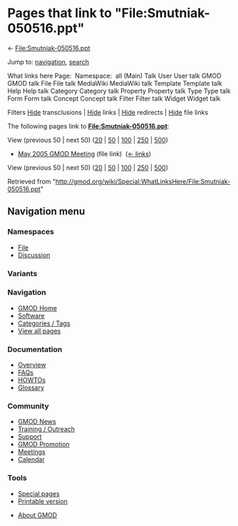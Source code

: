 <div id="mw-page-base" class="noprint">

</div>

<div id="mw-head-base" class="noprint">

</div>

<div id="content" class="mw-body" role="main">

<span id="top"></span>

<div id="mw-js-message" style="display:none;">

</div>



# <span dir="auto">Pages that link to "File:Smutniak-050516.ppt"</span>

<div id="bodyContent">

<div id="contentSub">

←
[File:Smutniak-050516.ppt](/wiki/File:Smutniak-050516.ppt "File:Smutniak-050516.ppt")

</div>

<div id="jump-to-nav" class="mw-jump">

Jump to: [navigation](#mw-navigation), [search](#p-search)

</div>

<div id="mw-content-text">

What links here Page:  Namespace:  all (Main) Talk User User talk GMOD
GMOD talk File File talk MediaWiki MediaWiki talk Template Template talk
Help Help talk Category Category talk Property Property talk Type Type
talk Form Form talk Concept Concept talk Filter Filter talk Widget
Widget talk

Filters
[Hide](/mediawiki/index.php?title=Special:WhatLinksHere/File:Smutniak-050516.ppt&hidetrans=1 "Special:WhatLinksHere/File:Smutniak-050516.ppt")
transclusions \|
[Hide](/mediawiki/index.php?title=Special:WhatLinksHere/File:Smutniak-050516.ppt&hidelinks=1 "Special:WhatLinksHere/File:Smutniak-050516.ppt")
links \|
[Hide](/mediawiki/index.php?title=Special:WhatLinksHere/File:Smutniak-050516.ppt&hideredirs=1 "Special:WhatLinksHere/File:Smutniak-050516.ppt")
redirects \|
[Hide](/mediawiki/index.php?title=Special:WhatLinksHere/File:Smutniak-050516.ppt&hideimages=1 "Special:WhatLinksHere/File:Smutniak-050516.ppt")
file links

The following pages link to
**[File:Smutniak-050516.ppt](/wiki/File:Smutniak-050516.ppt "File:Smutniak-050516.ppt")**:

View (previous 50 \| next 50)
([20](/mediawiki/index.php?title=Special:WhatLinksHere/File:Smutniak-050516.ppt&limit=20 "Special:WhatLinksHere/File:Smutniak-050516.ppt")
\|
[50](/mediawiki/index.php?title=Special:WhatLinksHere/File:Smutniak-050516.ppt&limit=50 "Special:WhatLinksHere/File:Smutniak-050516.ppt")
\|
[100](/mediawiki/index.php?title=Special:WhatLinksHere/File:Smutniak-050516.ppt&limit=100 "Special:WhatLinksHere/File:Smutniak-050516.ppt")
\|
[250](/mediawiki/index.php?title=Special:WhatLinksHere/File:Smutniak-050516.ppt&limit=250 "Special:WhatLinksHere/File:Smutniak-050516.ppt")
\|
[500](/mediawiki/index.php?title=Special:WhatLinksHere/File:Smutniak-050516.ppt&limit=500 "Special:WhatLinksHere/File:Smutniak-050516.ppt"))

- [May 2005 GMOD
  Meeting](/wiki/May_2005_GMOD_Meeting "May 2005 GMOD Meeting") (file
  link) ‎ <span class="mw-whatlinkshere-tools">([←
  links](/mediawiki/index.php?title=Special:WhatLinksHere&target=May+2005+GMOD+Meeting "Special:WhatLinksHere"))</span>

View (previous 50 \| next 50)
([20](/mediawiki/index.php?title=Special:WhatLinksHere/File:Smutniak-050516.ppt&limit=20 "Special:WhatLinksHere/File:Smutniak-050516.ppt")
\|
[50](/mediawiki/index.php?title=Special:WhatLinksHere/File:Smutniak-050516.ppt&limit=50 "Special:WhatLinksHere/File:Smutniak-050516.ppt")
\|
[100](/mediawiki/index.php?title=Special:WhatLinksHere/File:Smutniak-050516.ppt&limit=100 "Special:WhatLinksHere/File:Smutniak-050516.ppt")
\|
[250](/mediawiki/index.php?title=Special:WhatLinksHere/File:Smutniak-050516.ppt&limit=250 "Special:WhatLinksHere/File:Smutniak-050516.ppt")
\|
[500](/mediawiki/index.php?title=Special:WhatLinksHere/File:Smutniak-050516.ppt&limit=500 "Special:WhatLinksHere/File:Smutniak-050516.ppt"))

</div>

<div class="printfooter">

Retrieved from
"<http://gmod.org/wiki/Special:WhatLinksHere/File:Smutniak-050516.ppt>"

</div>

<div id="catlinks" class="catlinks catlinks-allhidden">

</div>

<div class="visualClear">

</div>

</div>

</div>

<div id="mw-navigation">

## Navigation menu

<div id="mw-head">



<div id="left-navigation">

<div id="p-namespaces" class="vectorTabs" role="navigation"
aria-labelledby="p-namespaces-label">

### Namespaces

- <span id="ca-nstab-image"><a href="/wiki/File:Smutniak-050516.ppt" accesskey="c"
  title="View the file page [c]">File</a></span>
- <span id="ca-talk"><a
  href="/mediawiki/index.php?title=File_talk:Smutniak-050516.ppt&amp;action=edit&amp;redlink=1"
  accesskey="t"
  title="Discussion about the content page [t]">Discussion</a></span>

</div>

<div id="p-variants" class="vectorMenu emptyPortlet" role="navigation"
aria-labelledby="p-variants-label">

### 

### Variants[](#)

<div class="menu">

</div>

</div>

</div>

<div id="right-navigation">





</div>



</div>

</div>

</div>

<div id="mw-panel">

<div id="p-logo" role="banner">

<a href="/wiki/Main_Page"
style="background-image: url(http://gmod.org/images/GMOD-cogs.png);"
title="Visit the main page"></a>

</div>

<div id="p-Navigation" class="portal" role="navigation"
aria-labelledby="p-Navigation-label">

### Navigation

<div class="body">

- <span id="n-GMOD-Home">[GMOD Home](/wiki/Main_Page)</span>
- <span id="n-Software">[Software](/wiki/GMOD_Components)</span>
- <span id="n-Categories-.2F-Tags">[Categories /
  Tags](/wiki/Categories)</span>
- <span id="n-View-all-pages">[View all
  pages](/wiki/Special:AllPages)</span>

</div>

</div>

<div id="p-Documentation" class="portal" role="navigation"
aria-labelledby="p-Documentation-label">

### Documentation

<div class="body">

- <span id="n-Overview">[Overview](/wiki/Overview)</span>
- <span id="n-FAQs">[FAQs](/wiki/Category:FAQ)</span>
- <span id="n-HOWTOs">[HOWTOs](/wiki/Category:HOWTO)</span>
- <span id="n-Glossary">[Glossary](/wiki/Glossary)</span>

</div>

</div>

<div id="p-Community" class="portal" role="navigation"
aria-labelledby="p-Community-label">

### Community

<div class="body">

- <span id="n-GMOD-News">[GMOD News](/wiki/GMOD_News)</span>
- <span id="n-Training-.2F-Outreach">[Training /
  Outreach](/wiki/Training_and_Outreach)</span>
- <span id="n-Support">[Support](/wiki/Support)</span>
- <span id="n-GMOD-Promotion">[GMOD
  Promotion](/wiki/GMOD_Promotion)</span>
- <span id="n-Meetings">[Meetings](/wiki/Meetings)</span>
- <span id="n-Calendar">[Calendar](/wiki/Calendar)</span>

</div>

</div>

<div id="p-tb" class="portal" role="navigation"
aria-labelledby="p-tb-label">

### Tools

<div class="body">

- <span id="t-specialpages"><a href="/wiki/Special:SpecialPages" accesskey="q"
  title="A list of all special pages [q]">Special pages</a></span>
- <span id="t-print"><a
  href="/mediawiki/index.php?title=Special:WhatLinksHere/File:Smutniak-050516.ppt&amp;printable=yes"
  rel="alternate" accesskey="p"
  title="Printable version of this page [p]">Printable version</a></span>

</div>

</div>

</div>

</div>

<div id="footer" role="contentinfo">

- <span id="footer-places-about">[About
  GMOD](/wiki/GMOD:About "GMOD:About")</span>

<!-- -->






</div>
